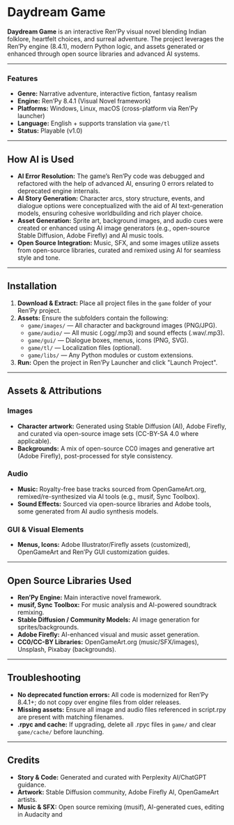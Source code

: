  # Daydream Game

**Daydream Game** is an interactive Ren’Py visual novel blending Indian folklore, heartfelt choices, and surreal adventure. The project leverages the Ren’Py engine (8.4.1), modern Python logic, and assets generated or enhanced through open source libraries and advanced AI systems.

---

### Features

- **Genre:** Narrative adventure, interactive fiction, fantasy realism
- **Engine:** Ren’Py 8.4.1 (Visual Novel framework)
- **Platforms:** Windows, Linux, macOS (cross-platform via Ren’Py launcher)
- **Language:** English + supports translation via `game/tl`
- **Status:** Playable (v1.0)

---

## How AI is Used

- **AI Error Resolution:** The game’s Ren’Py code was debugged and refactored with the help of advanced AI, ensuring 0 errors related to deprecated engine internals.  
- **AI Story Generation:** Character arcs, story structure, events, and dialogue options were conceptualized with the aid of AI text-generation models, ensuring cohesive worldbuilding and rich player choice.  
- **Asset Generation:** Sprite art, background images, and audio cues were created or enhanced using AI image generators (e.g., open-source Stable Diffusion, Adobe Firefly) and AI music tools.  
- **Open Source Integration:** Music, SFX, and some images utilize assets from open-source libraries, curated and remixed using AI for seamless style and tone.

---

## Installation

1. **Download & Extract:** Place all project files in the `game` folder of your Ren’Py project.
2. **Assets:** Ensure the subfolders contain the following:
    - `game/images/` — All character and background images (PNG/JPG).
    - `game/audio/` — All music (.ogg/.mp3) and sound effects (.wav/.mp3).
    - `game/gui/` — Dialogue boxes, menus, icons (PNG, SVG).
    - `game/tl/` — Localization files (optional).
    - `game/libs/` — Any Python modules or custom extensions.
3. **Run:** Open the project in Ren’Py Launcher and click "Launch Project".

---

## Assets & Attributions

### Images

- **Character artwork:** Generated using Stable Diffusion (AI), Adobe Firefly, and curated via open-source image sets (CC-BY-SA 4.0 where applicable).
- **Backgrounds:** A mix of open-source CC0 images and generative art (Adobe Firefly), post-processed for style consistency.

### Audio

- **Music:** Royalty-free base tracks sourced from OpenGameArt.org, remixed/re-synthesized via AI tools (e.g., musif, Sync Toolbox).
- **Sound Effects:** Sourced via open-source libraries and Adobe tools, some generated from AI audio synthesis models.

### GUI & Visual Elements

- **Menus, Icons:** Adobe Illustrator/Firefly assets (customized), OpenGameArt and Ren’Py GUI customization guides.

---

## Open Source Libraries Used

- **Ren’Py Engine:** Main interactive novel framework.
- **musif, Sync Toolbox:** For music analysis and AI-powered soundtrack remixing.
- **Stable Diffusion / Community Models:** AI image generation for sprites/backgrounds.
- **Adobe Firefly:** AI-enhanced visual and music asset generation.
- **CC0/CC-BY Libraries:** OpenGameArt.org (music/SFX/images), Unsplash, Pixabay (backgrounds).

---

## Troubleshooting

- **No deprecated function errors:** All code is modernized for Ren’Py 8.4.1+; do not copy over engine files from older releases.
- **Missing assets:** Ensure all image and audio files referenced in script.rpy are present with matching filenames.
- **.rpyc and cache:** If upgrading, delete all .rpyc files in `game/` and clear `game/cache/` before launching.

---

## Credits

- **Story & Code:** Generated and curated with Perplexity AI/ChatGPT guidance.
- **Artwork:** Stable Diffusion community, Adobe Firefly AI, OpenGameArt artists.
- **Music & SFX:** Open source remixing (musif), AI-generated cues, editing in Audacity and
